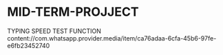 # MID-TERM-PROJJECT
TYPING SPEED TEST FUNCTION
content://com.whatsapp.provider.media/item/ca76adaa-6cfa-45b6-97fe-e6fb23452740

